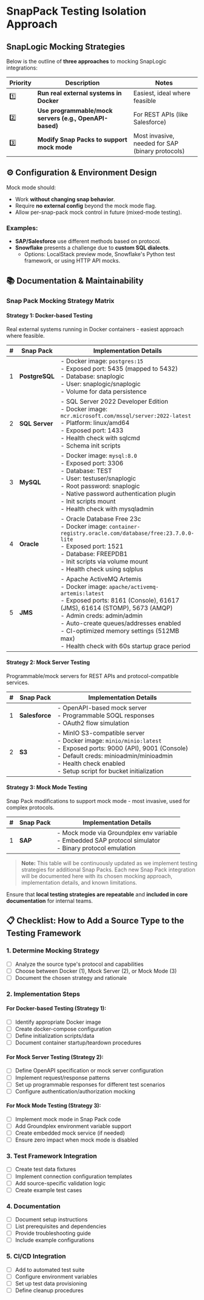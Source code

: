 # SnapPack Testing Isolation Approach

## SnapLogic Mocking Strategies

Below is the  outline of  **three approaches** to mocking SnapLogic integrations:

| **Priority** | **Description**                                         | **Notes**                                        |
| ------------ | ------------------------------------------------------- | ------------------------------------------------ |
| 1️⃣            | **Run real external systems in Docker**                 | Easiest, ideal where feasible                    |
| 2️⃣            | **Use programmable/mock servers (e.g., OpenAPI-based)** | For REST APIs (like Salesforce)                  |
| 3️⃣            | **Modify Snap Packs to support mock mode**              | Most invasive, needed for SAP (binary protocols) |


## ⚙️ Configuration & Environment Design

Mock mode should:
- Work **without changing snap behavior**.
- Require **no external config** beyond the mock mode flag.
- Allow per-snap-pack mock control in future (mixed-mode testing).

### Examples:

- **SAP/Salesforce** use different methods based on protocol.
- **Snowflake** presents a challenge due to **custom SQL dialects**.
  - Options: LocalStack preview mode, Snowflake's Python test framework, or using HTTP API mocks.

## 📚 Documentation & Maintainability

### Snap Pack Mocking Strategy Matrix

#### Strategy 1: Docker-based Testing
Real external systems running in Docker containers - easiest approach where feasible.

| **#** | **Snap Pack**  | **Implementation Details**                                                                                                                                                                                                                                                                                                      |
| ----- | -------------- | ------------------------------------------------------------------------------------------------------------------------------------------------------------------------------------------------------------------------------------------------------------------------------------------------------------------------------- |
| 1     | **PostgreSQL** | - Docker image: `postgres:15`<br>- Exposed port: 5435 (mapped to 5432)<br>- Database: snaplogic<br>- User: snaplogic/snaplogic<br>- Volume for data persistence                                                                                                                                                                 |
| 2     | **SQL Server** | - SQL Server 2022 Developer Edition<br>- Docker image: `mcr.microsoft.com/mssql/server:2022-latest`<br>- Platform: linux/amd64<br>- Exposed port: 1433<br>- Health check with sqlcmd<br>- Schema init scripts                                                                                                                   |
| 3     | **MySQL**      | - Docker image: `mysql:8.0`<br>- Exposed port: 3306<br>- Database: TEST<br>- User: testuser/snaplogic<br>- Root password: snaplogic<br>- Native password authentication plugin<br>- Init scripts mount<br>- Health check with mysqladmin                                                                                        |
| 4     | **Oracle**     | - Oracle Database Free 23c<br>- Docker image: `container-registry.oracle.com/database/free:23.7.0.0-lite`<br>- Exposed port: 1521<br>- Database: FREEPDB1<br>- Init scripts via volume mount<br>- Health check using sqlplus                                                                                                    |
| 5     | **JMS**        | - Apache ActiveMQ Artemis<br>- Docker image: `apache/activemq-artemis:latest`<br>- Exposed ports: 8161 (Console), 61617 (JMS), 61614 (STOMP), 5673 (AMQP)<br>- Admin creds: admin/admin<br>- Auto-create queues/addresses enabled<br>- CI-optimized memory settings (512MB max)<br>- Health check with 60s startup grace period |

#### Strategy 2: Mock Server Testing
Programmable/mock servers for REST APIs and protocol-compatible services.

| **#** | **Snap Pack**  | **Implementation Details**                                                                                                                                                                                                          |
| ----- | -------------- | ----------------------------------------------------------------------------------------------------------------------------------------------------------------------------------------------------------------------------------- |
| 1     | **Salesforce** | - OpenAPI-based mock server<br>- Programmable SOQL responses<br>- OAuth2 flow simulation                                                                                                                                            |
| 2     | **S3**         | - MinIO S3-compatible server<br>- Docker image: `minio/minio:latest`<br>- Exposed ports: 9000 (API), 9001 (Console)<br>- Default creds: minioadmin/minioadmin<br>- Health check enabled<br>- Setup script for bucket initialization |

#### Strategy 3: Mock Mode Testing
Snap Pack modifications to support mock mode - most invasive, used for complex protocols.

| **#** | **Snap Pack** | **Implementation Details**                                                                                  |
| ----- | ------------- | ----------------------------------------------------------------------------------------------------------- |
| 1     | **SAP**       | - Mock mode via Groundplex env variable<br>- Embedded SAP protocol simulator<br>- Binary protocol emulation |

> **Note:** This table will be continuously updated as we implement testing strategies for additional Snap Packs. Each new Snap Pack integration will be documented here with its chosen mocking approach, implementation details, and known limitations.

Ensure that **local testing strategies are repeatable** and **included in core documentation** for internal teams.

## 📋 Checklist: How to Add a Source Type to the Testing Framework

### 1. Determine Mocking Strategy
- [ ] Analyze the source type's protocol and capabilities
- [ ] Choose between Docker (1), Mock Server (2), or Mock Mode (3)
- [ ] Document the chosen strategy and rationale

### 2. Implementation Steps

#### For Docker-based Testing (Strategy 1):
- [ ] Identify appropriate Docker image
- [ ] Create docker-compose configuration
- [ ] Define initialization scripts/data
- [ ] Document container startup/teardown procedures

#### For Mock Server Testing (Strategy 2):
- [ ] Define OpenAPI specification or mock server configuration
- [ ] Implement request/response patterns
- [ ] Set up programmable responses for different test scenarios
- [ ] Configure authentication/authorization mocking

#### For Mock Mode Testing (Strategy 3):
- [ ] Implement mock mode in Snap Pack code
- [ ] Add Groundplex environment variable support
- [ ] Create embedded mock service (if needed)
- [ ] Ensure zero impact when mock mode is disabled

### 3. Test Framework Integration
- [ ] Create test data fixtures
- [ ] Implement connection configuration templates
- [ ] Add source-specific validation logic
- [ ] Create example test cases

### 4. Documentation
- [ ] Document setup instructions
- [ ] List prerequisites and dependencies
- [ ] Provide troubleshooting guide
- [ ] Include example configurations

### 5. CI/CD Integration
- [ ] Add to automated test suite
- [ ] Configure environment variables
- [ ] Set up test data provisioning
- [ ] Define cleanup procedures